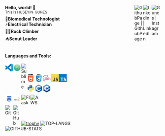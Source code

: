 <strong>Hello, world! 🖖 </strong>
[<img align="right" alt="Gunes | Instagram" width="28px" src="https://user-images.githubusercontent.com/75987087/147849512-539a1da2-8eea-4e74-88c0-f4cdd3d5a83e.png" />][instagram]
[<img align="right" alt="Linkedin | LinkedIn" width="28px" src="https://user-images.githubusercontent.com/75987087/147849505-559876f5-bad9-4eba-8895-8a5a8ba91e47.png" />][linkedin]
[<img align="right" alt="GithubPage | GithubPage" width="28px" src="https://user-images.githubusercontent.com/75987087/147849492-e0649353-5bc8-4842-9958-b073091f29c4.png" />][githubpage]
<br>
<sup>This is HUSEYIN-GUNES</sup>
<br>
💉<strong>Biomedical Technologist</strong>
<br>
⚡<strong>Electrical Technician</strong>
<br>
🧗‍♂️<strong>Rock Climber</strong>
<br>
⛺<strong>Scout Leader</strong>
<br>
<br>
<br>
<strong>Languages and Tools:</strong>
<br>
<br>
<img align="left" alt="Visual Studio Code" width="26px" src="https://raw.githubusercontent.com/github/explore/80688e429a7d4ef2fca1e82350fe8e3517d3494d/topics/visual-studio-code/visual-studio-code.png" />
<img align="left" alt="Atom" width="26px" src="https://raw.githubusercontent.com/github/explore/80688e429a7d4ef2fca1e82350fe8e3517d3494d/topics/atom/atom.png" />
<img align="left" alt="Sublime" width="18px" src="https://raw.githubusercontent.com/get-icon/geticon/master/icons/sublime-text.svg" />
<br>
<br>
<img align="left" alt="HTML5" width="26px" src="https://raw.githubusercontent.com/github/explore/80688e429a7d4ef2fca1e82350fe8e3517d3494d/topics/html/html.png" />
<img align="left" alt="CSS3" width="26px" src="https://raw.githubusercontent.com/github/explore/80688e429a7d4ef2fca1e82350fe8e3517d3494d/topics/css/css.png" />
<img align="left" alt="Sass" width="26px" src="https://raw.githubusercontent.com/github/explore/80688e429a7d4ef2fca1e82350fe8e3517d3494d/topics/sass/sass.png" />
<img align="left" alt="JavaScript" width="26px" src="https://raw.githubusercontent.com/github/explore/80688e429a7d4ef2fca1e82350fe8e3517d3494d/topics/javascript/javascript.png" />
<img align="left" alt="TypeScript" width="26px" src="https://raw.githubusercontent.com/github/explore/80688e429a7d4ef2fca1e82350fe8e3517d3494d/topics/typescript/typescript.png" />
<br>
<br>
<img align="left" alt="Python" width="26px" src="https://raw.githubusercontent.com/devicons/devicon/master/icons/python/python-original.svg" />
<img align="left" alt="C" width="26px" src="https://raw.githubusercontent.com/devicons/devicon/master/icons/c/c-original.svg" />
<img align="left" alt="CPP" width="26px" src="https://raw.githubusercontent.com/devicons/devicon/master/icons/cplusplus/cplusplus-original.svg" />
<br>
<br>
<img align="left" alt="SQL" width="26px" src="https://raw.githubusercontent.com/github/explore/80688e429a7d4ef2fca1e82350fe8e3517d3494d/topics/sql/sql.png" />
<img align="left" alt="MySQL" width="26px" src="https://raw.githubusercontent.com/github/explore/80688e429a7d4ef2fca1e82350fe8e3517d3494d/topics/mysql/mysql.png" />
<img align="left" alt="Flask" width="30px" src="https://user-images.githubusercontent.com/75987087/147849526-bddb092f-55ce-435e-9a77-0cb6e6afa8c7.png" />
<img align="left" alt="AWS" width="34px" src="https://raw.githubusercontent.com/get-icon/geticon/master/icons/aws.svg" />
<br>
<br>
<img align="left" alt="Git" width="26px" src="https://raw.githubusercontent.com/get-icon/geticon/master/icons/git-icon.svg" />
<img align="left" alt="GitHub" width="26px" src="https://user-images.githubusercontent.com/75987087/147849588-28c28192-f853-46af-b5b5-a55d28fc6bf4.png" />
<br>
<br>
<br>
[![trophy](https://github-profile-trophy.vercel.app/?username=solroshan&theme=onedark)](https://github.com/ryo-ma/github-profile-trophy)
<img align="justify" alt="TOP-LANGS" src="https://github-readme-stats.vercel.app/api/top-langs/?username=solroshan&langs_count=8&layout=compact&theme=gotham&hide_border=true&count_private=true&show_icons=true&include_all_commits=true" />
<br>
<img align="justify" alt="GITHUB-STATS" src="https://github-readme-stats.vercel.app/api?username=solroshan&count_private=true&show_icons=true&theme=gotham&hide_border=true" />

[instagram]: https://www.instagram.com/imgunesh/
[linkedin]:  https://www.linkedin.com/in/huseyin-gunes35/
[githubpage]: https://solroshan.github.io/
